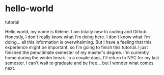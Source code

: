 # hello-world
tutorial

Hello world, my name is Kelene. I am totally new to coding and Github. Honestly, I don't really know what I'm doing here. I don't know what I'm doing... all this information is overwhelming. But I have a feeling that this experience might be important, so I'm going to finish this tutorial. 
I just finished the penultimate semester of my master's degree. I'm currently home during the winter break. In a couple days, I'll return to NYC for my last semester. I can't wait to graduate and be free... but I wonder what comes next.
